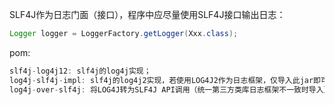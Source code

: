 SLF4J作为日志门面（接口），程序中应尽量使用SLF4J接口输出日志：

```java
Logger logger = LoggerFactory.getLogger(Xxx.class);
```

pom:

```java
slf4j-log4j12: slf4j的log4j实现；
log4j-slf4j-impl: slf4j的log4j2实现，若使用LOG4J2作为日志框架，仅导入此jar即可（会附属导入SLF4J jar包）；
log4j-over-slf4j: 将LOG4J转为SLF4J API调用（统一第三方类库日志框架不一致时导入）；
```




    